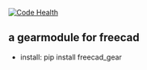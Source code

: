 [![Code Health](https://landscape.io/github/looooo/FCGear/new_gear/landscape.svg?style=flat)](https://landscape.io/github/looooo/FCGear/new_gear)

a gearmodule for freecad
---------------------------

* install:
pip install freecad_gear